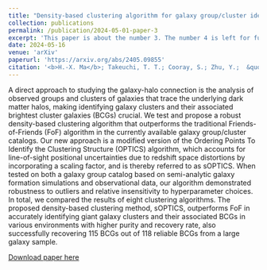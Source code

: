 ```yaml
---
title: "Density-based clustering algorithm for galaxy group/cluster identification"
collection: publications
permalink: /publication/2024-05-01-paper-3
excerpt: 'This paper is about the number 3. The number 4 is left for future work.'
date: 2024-05-16
venue: 'arXiv'
paperurl: 'https://arxiv.org/abs/2405.09855'
citation: '<b>H.-X. Ma</b>; Takeuchi, T. T.; Cooray, S.; Zhu, Y.;  &quot;Unsupervised Machine Learning for Identification of Galaxy Groups: A Comparative Study of Clustering Algorithms &quot; 2024, <i>arXiv e-prints</i>, arXiv:2405.09855'
---
```


A direct approach to studying the galaxy-halo connection is the analysis of observed groups and clusters of galaxies that trace the underlying dark matter halos, making identifying galaxy clusters and their associated brightest cluster galaxies (BCGs) crucial. We test and propose a robust density-based clustering algorithm that outperforms the traditional Friends-of-Friends (FoF) algorithm in the currently available galaxy group/cluster catalogs. Our new approach is a modified version of the Ordering Points To Identify the Clustering Structure (OPTICS) algorithm, which accounts for line-of-sight positional uncertainties due to redshift space distortions by incorporating a scaling factor, and is thereby referred to as sOPTICS. When tested on both a galaxy group catalog based on semi-analytic galaxy formation simulations and observational data, our algorithm demonstrated robustness to outliers and relative insensitivity to hyperparameter choices. In total, we compared the results of eight clustering algorithms. The proposed density-based clustering method, sOPTICS, outperforms FoF in accurately identifying giant galaxy clusters and their associated BCGs in various environments with higher purity and recovery rate, also successfully recovering 115 BCGs out of 118 reliable BCGs from a large galaxy sample.

[Download paper here](https://arxiv.org/pdf/2405.09855)

<!-- Recommended citation: Your Name, You. (2015). "Paper Title Number 3." <i>Journal 1</i>. 1(3). -->